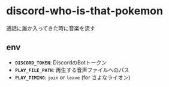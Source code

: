 # discord-who-is-that-pokemon

通話に誰か入ってきた時に音楽を流す

## env

- **`DISCORD_TOKEN`**: DiscordのBotトークン
- **`PLAY_FILE_PATH`**: 再生する音声ファイルへのパス
- **`PLAY_TIMING`**: `join` or `leave` (for さよなライオン)